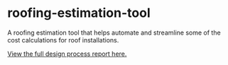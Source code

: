 # roofing-estimation-tool
A roofing estimation tool that helps automate and streamline some of the cost calculations for roof installations.

[View the full design process report here.](427704_Silke_Wittich_Design_Process_Report.pdf)
